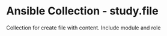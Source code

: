# Ansible Collection - study.file

Collection for create file with content.
Include module and role

